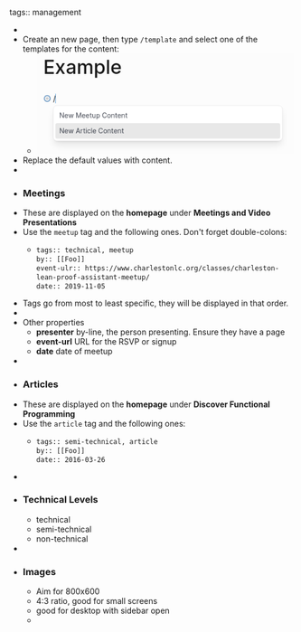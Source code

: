 tags:: management

-
- Create an new page, then type `/template` and select one of the templates for the content:
	- ![Content-Creation-template-example.png](../assets/Content-Creation-template-example_1729265725952_0.png)
- Replace the default values with content.
-
- ### Meetings
- These are displayed on the **homepage** under **Meetings and Video Presentations**
- Use the `meetup` tag and the following ones.  Don't forget double-colons:
	- ```
	  tags:: technical, meetup
	  by:: [[Foo]]
	  event-ulr:: https://www.charlestonlc.org/classes/charleston-lean-proof-assistant-meetup/
	  date:: 2019-11-05
	  ```
- Tags go from most to least specific, they will be displayed in that order.
-
- Other properties
	- **presenter** by-line, the person presenting.  Ensure they have a page
	- **event-url** URL for the RSVP or signup
	- **date** date of meetup
-
- ### Articles
- These are displayed on the **homepage** under **Discover Functional Programming**
- Use the `article` tag and the following ones:
	- ```
	  tags:: semi-technical, article
	  by:: [[Foo]]
	  date:: 2016-03-26
	  ```
-
- ### Technical Levels
	- technical
	- semi-technical
	- non-technical
-
- ### Images
	- Aim for 800x600
	- 4:3 ratio, good for small screens
	- good for desktop with sidebar open
	-